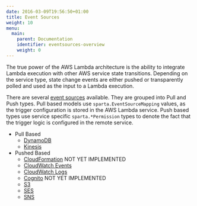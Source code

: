 ```yaml
---
date: 2016-03-09T19:56:50+01:00
title: Event Sources
weight: 10
menu:
  main:
    parent: Documentation
    identifier: eventsources-overview
    weight: 0
---
```


The true power of the AWS Lambda architecture is the ability to integrate Lambda execution with other AWS service state transitions.  Depending on the service type, state change events are either pushed or transparently polled and used as the input to a Lambda execution.

There are several [event sources](http://docs.aws.amazon.com/lambda/latest/dg/intro-core-components.html) available.  They are grouped into Pull and Push types.  Pull based models use `sparta.EventSourceMapping` values, as the trigger configuration is stored in the AWS Lambda service.  Push based types use service specific `sparta.*Permission` types to denote the fact that the trigger logic is configured in the remote service.

  * Pull Based
    * [DynamoDB](/docs/eventsources/dynamodb)
    * [Kinesis](/docs/eventsources/kinesis)
  * Pushed Based
    * [CloudFormation](/docs/eventsources/cloudformation) <span class="label label-warning">NOT YET IMPLEMENTED</span>
    * [CloudWatch Events](/docs/eventsources/cloudwatchevents)
    * [CloudWatch Logs](/docs/eventsources/cloudwatchlogs)
    * [Cognito](/docs/eventsources/cognito) <span class="label label-warning">NOT YET IMPLEMENTED</span>
    * [S3](/docs/eventsources/s3)
    * [SES](/docs/eventsources/ses)
    * [SNS](/docs/eventsources/sns)
